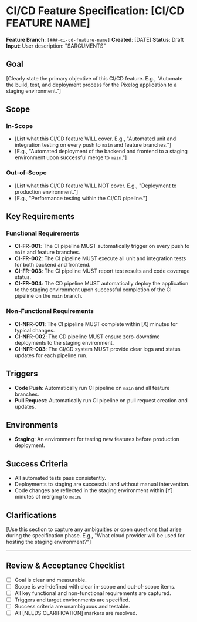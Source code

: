 # CI/CD Feature Specification: [CI/CD FEATURE NAME]

**Feature Branch**: `[###-ci-cd-feature-name]`
**Created**: [DATE]
**Status**: Draft
**Input**: User description: "$ARGUMENTS"

## Goal
[Clearly state the primary objective of this CI/CD feature. E.g., "Automate the build, test, and deployment process for the Pixelog application to a staging environment."]

## Scope

### In-Scope
- [List what this CI/CD feature WILL cover. E.g., "Automated unit and integration testing on every push to `main` and feature branches."]
- [E.g., "Automated deployment of the backend and frontend to a staging environment upon successful merge to `main`."]

### Out-of-Scope
- [List what this CI/CD feature WILL NOT cover. E.g., "Deployment to production environment."]
- [E.g., "Performance testing within the CI/CD pipeline."]

## Key Requirements

### Functional Requirements
- **CI-FR-001**: The CI pipeline MUST automatically trigger on every push to `main` and feature branches.
- **CI-FR-002**: The CI pipeline MUST execute all unit and integration tests for both backend and frontend.
- **CI-FR-003**: The CI pipeline MUST report test results and code coverage status.
- **CI-FR-004**: The CD pipeline MUST automatically deploy the application to the staging environment upon successful completion of the CI pipeline on the `main` branch.

### Non-Functional Requirements
- **CI-NFR-001**: The CI pipeline MUST complete within [X] minutes for typical changes.
- **CI-NFR-002**: The CD pipeline MUST ensure zero-downtime deployments to the staging environment.
- **CI-NFR-003**: The CI/CD system MUST provide clear logs and status updates for each pipeline run.

## Triggers
- **Code Push**: Automatically run CI pipeline on `main` and all feature branches.
- **Pull Request**: Automatically run CI pipeline on pull request creation and updates.

## Environments
- **Staging**: An environment for testing new features before production deployment.

## Success Criteria
- All automated tests pass consistently.
- Deployments to staging are successful and without manual intervention.
- Code changes are reflected in the staging environment within [Y] minutes of merging to `main`.

## Clarifications
[Use this section to capture any ambiguities or open questions that arise during the specification phase. E.g., "What cloud provider will be used for hosting the staging environment?"]

---

## Review & Acceptance Checklist
- [ ] Goal is clear and measurable.
- [ ] Scope is well-defined with clear in-scope and out-of-scope items.
- [ ] All key functional and non-functional requirements are captured.
- [ ] Triggers and target environments are specified.
- [ ] Success criteria are unambiguous and testable.
- [ ] All [NEEDS CLARIFICATION] markers are resolved.
